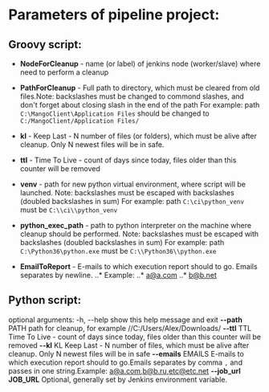 # Parameters of pipeline project:

## Groovy script:
* **NodeForCleanup** - name (or label) of jenkins node (worker/slave) where need to perform a cleanup

* **PathForCleanup** - Full path to directory, which must be cleared from old files.Note: backslashes must be changed to commond slashes, and don't forget about closing slash in the end of the path
For example: path `C:\MangoClient\Application Files` should be changed to `C:/MangoClient/Application Files/`

* **kl** - Keep Last - N number of files (or folders), which must be alive after cleanup. Only N newest files will be in safe.

* **ttl** - Time To Live - count of days since today, files older than this counter will be removed

* **venv** - path for new python virtual environment, where script will be launched.
Note: backslashes must be escaped with backslashes (doubled backslashes in sum)
For example: path `C:\ci\python_venv` must be `C:\\ci\\python_venv`

* **python_exec_path** - path to python interpreter on the machine where cleanup should be performed.
Note: backslashes must be escaped with backslashes (doubled backslashes in sum)
For example: path `C:\Python36\python.exe` must be `C:\\Python36\\python.exe`

* **EmailToReport** - E-mails to which execution report should to go. Emails separates by newline.
	..* Example:
	..* a@a.com
	..* b@b.net


## Python script:
optional arguments:
  -h, --help         show this help message and exit
  **--path** PATH        path for cleanup, for example //C:/Users/Alex/Downloads/
  **--ttl** TTL          Time To Live - count of days since today, files older
                     than this counter will be removed
  **--kl** KL            Keep Last - N number of files, which must be alive after
                     cleanup. Only N newest files will be in safe
  **--emails** EMAILS    E-mails to which execution report should to go.Emails
                     separates by comma `,` and passes in one string.Example:
                     a@a.com,b@b.ru,etc@etc.net
  **--job_url JOB_URL**  Optional, generally set by Jenkins environment variable.